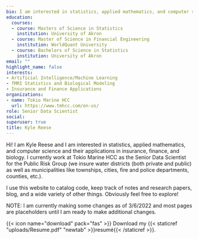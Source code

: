 ```yaml
---
bio: I am interested in statistics, applied mathematics, and computer science and their applications in insurance, finance, and biology.
education:
  courses:
  - course: Masters of Science in Statistics
    institution: University of Akron
  - course: Master of Science in Financial Engineering
    institution: WorldQuant University
  - course: Bachelors of Science in Statistics
    institution: University of Akron
email: ""
highlight_name: false
interests:
- Artificial Intelligence/Machine Learning
- fMRI Statistics and Biological Modeling
- Insurance and Finance Applications
organizations:
- name: Tokio Marine HCC
  url: https://www.tmhcc.com/en-us/
role: Senior Data Scientist
social:
superuser: true
title: Kyle Reese
---
```


Hi! I am Kyle Reese and I am interested in statistics, applied mathematics, and computer science and their applications in insurance, finance, and biology. I currently work at Tokio Marine HCC as the Senior Data Scientist for the Public Risk Group (we insure water districts (both private and public) as well as municipalities like townships, cities, fire and police departments, counties, etc.).

I use this website to catalog code, keep track of notes and research papers, blog, and a wide variety of other things. Obviously feel free to explore! 

NOTE: I am currently making some changes as of 3/6/2022 and most pages are placeholders until I am ready to make additional changes.

{{< icon name="download" pack="fas" >}} Download my {{< staticref "uploads/Resume.pdf" "newtab" >}}resumé{{< /staticref >}}.

